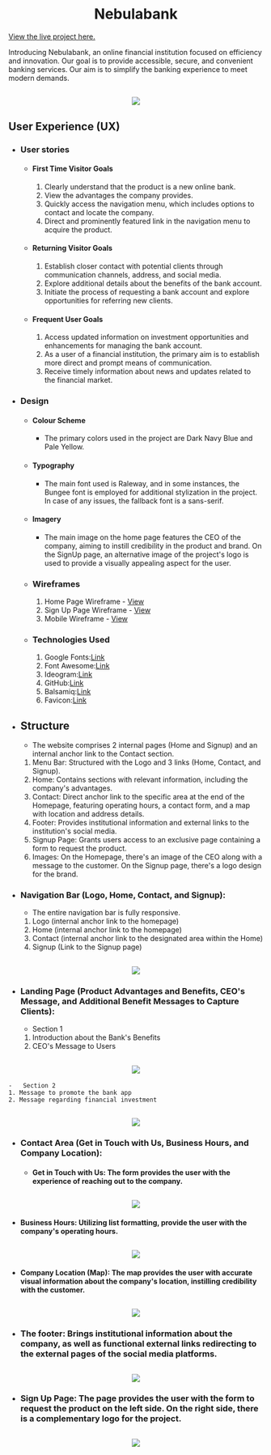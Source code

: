 <h1 align="center">Nebulabank</h1>

[View the live project here.](https://mariolfb.github.io/P1CodeInstitute/)

Introducing Nebulabank, an online financial institution focused on efficiency and innovation. Our goal is to provide accessible, secure, and convenient banking services. Our aim is to simplify the banking experience to meet modern demands.

<h2 align="center"><img src="https://i.ibb.co/M2T5RhL/nebulabank.png"></h2>

## User Experience (UX)

-   ### User stories

    -   #### First Time Visitor Goals

        1. Clearly understand that the product is a new online bank.
        2. View the advantages the company provides.
        3. Quickly access the navigation menu, which includes options to contact and locate the company.
        4. Direct and prominently featured link in the navigation menu to acquire the product.

    -   #### Returning Visitor Goals

        1. Establish closer contact with potential clients through communication channels, address, and social media.
        2. Explore additional details about the benefits of the bank account.
        3. Initiate the process of requesting a bank account and explore opportunities for referring new clients.

    -   #### Frequent User Goals

        1. Access updated information on investment opportunities and enhancements for managing the bank account.
        2. As a user of a financial institution, the primary aim is to establish more direct and prompt means of communication.
        3. Receive timely information about news and updates related to the financial market.

-   ### Design

    -   #### Colour Scheme
        -   The primary colors used in the project are Dark Navy Blue and Pale Yellow.
    -   #### Typography
        -   The main font used is Raleway, and in some instances, the Bungee font is employed for additional stylization in the project. In case of any issues, the fallback font is a sans-serif.
    -   #### Imagery
        -   The main image on the home page features the CEO of the company, aiming to instill credibility in the product and brand. On the SignUp page, an alternative image of the project's logo is used to provide a visually appealing aspect for the user.

    -   ### Wireframes

        1. Home Page Wireframe - [View](https://github.com/)
        2. Sign Up Page Wireframe - [View](https://github.com/)
        3. Mobile Wireframe - [View](https://github.com/)


    -   ### Technologies Used

        1. Google Fonts:[Link](https://fonts.google.com/)
        2. Font Awesome:[Link](https://fontawesome.com/)
        3. Ideogram:[Link](https://ideogram.ai/)
        4. GitHub:[Link](https://github.com/)
        5. Balsamiq:[Link](https://balsamiq.com/)
        6. Favicon:[Link](https://Favicon.io/)

-   ## Structure
    -   The website comprises 2 internal pages (Home and Signup) and an internal anchor link to the Contact section.

    1. Menu Bar: Structured with the Logo and 3 links (Home, Contact, and Signup).
    2. Home: Contains sections with relevant information, including the company's advantages.
    3. Contact: Direct anchor link to the specific area at the end of the Homepage, featuring operating hours, a contact form, and a map with location and address details.
    4. Footer: Provides institutional information and external links to the institution's social media.
    5. Signup Page: Grants users access to an exclusive page containing a form to request the product.
    6. Images: On the Homepage, there's an image of the CEO along with a message to the customer. On the Signup page, there's a logo design for the brand.

-   ### Navigation Bar (Logo, Home, Contact, and Signup):
    -   The entire navigation bar is fully responsive.

    1. Logo (internal anchor link to the homepage)
    2. Home (internal anchor link to the homepage)
    3. Contact (internal anchor link to the designated area within the Home)
    4. Signup (Link to the Signup page)
<h2 align="center"><img src="docs/features/nebulabanknavbar.png"></h2>

-   ### Landing Page (Product Advantages and Benefits, CEO's Message, and Additional Benefit Messages to Capture Clients):
    -   Section 1

    1. Introduction about the Bank's Benefits
    2. CEO's Message to Users
<h2 align="center"><img src="docs/features/nebulalp1.png"></h2>

    -   Section 2
    1. Message to promote the bank app
    2. Message regarding financial investment
<h2 align="center"><img src="docs/features/nebulalp2.png"></h2>

- ### Contact Area (Get in Touch with Us, Business Hours, and Company Location):
  - #### Get in Touch with Us: The form provides the user with the experience of reaching out to the company.
<h2 align="center"><img src="docs/features/getintouchwithus.png"></h2>

  - #### Business Hours: Utilizing list formatting, provide the user with the company's operating hours.
<h2 align="center"><img src="docs/features/businesshours.png"></h2>

  - #### Company Location (Map): The map provides the user with accurate visual information about the company's location, instilling credibility with the customer.
<h2 align="center"><img src="docs/features/nebulamap.png"></h2>

  - ### The footer: Brings institutional information about the company, as well as functional external links redirecting to the external pages of the social media platforms.
<h2 align="center"><img src="docs/features/footer.png"></h2>

  - ### Sign Up Page: The page provides the user with the form to request the product on the left side. On the right side, there is a complementary logo for the project.
<h2 align="center"><img src="docs/features/signuppage.png"></h2>



